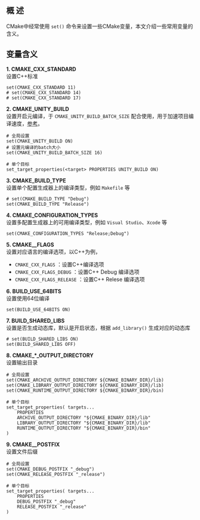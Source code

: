 ## 概 述
CMake中经常使用 `set()` 命令来设置一些CMake变量，本文介绍一些常用变量的含义。

## 变量含义
**1. CMAKE_CXX_STANDARD**  
设置C++标准
```
set(CMAKE_CXX_STANDARD 11)
# set(CMAKE_CXX_STANDARD 14)
# set(CMAKE_CXX_STANDARD 17)
```

**2. CMAKE_UNITY_BUILD**  
设置开启元编译，于 `CMAKE_UNITY_BUILD_BATCH_SIZE` 配合使用，用于加速项目编译速度，[参考](https://onqtam.com/programming/2019-12-20-pch-unity-cmake-3-16/)。
```
# 全局设置
set(CMAKE_UNITY_BUILD ON)
# 设置元编译的batch大小
set(CMAKE_UNITY_BUILD_BATCH_SIZE 16) 

# 单个目标
set_target_properties(<target> PROPERTIES UNITY_BUILD ON)
```

**3. CMAKE_BUILD_TYPE**  
设置单个配置生成器上的编译类型，例如 `Makefile` 等
```
# set(CMAKE_BUILD_TYPE "Debug")
set(CMAKE_BUILD_TYPE "Release")
```

**4. CMAKE_CONFIGURATION_TYPES**  
设置多配置生成器上的可用编译类型，例如 `Visual Studio`、`Xcode` 等
```
set(CMAKE_CONFIGURATION_TYPES "Release;Debug")
```

**5. CMAKE_<LANG>_FLAGS**  
设置对应语言的编译选项，以C++为例，
- `CMAKE_CXX_FLAGS` ：设置C++编译选项
- `CMAKE_CXX_FLAGS_DEBUG` ：设置C++ Debug 编译选项
- `CMAKE_CXX_FLAGS_RELEASE` ：设置C++ Relese 编译选项

**6. BUILD_USE_64BITS**  
设置使用64位编译
```
set(BUILD_USE_64BITS ON)
```

**7. BUILD_SHARED_LIBS**  
设置是否生成动态库，默认是开启状态，根据 `add_library()` 生成对应的动态库
```
# set(BUILD_SHARED_LIBS ON)
set(BUILD_SHARED_LIBS OFF)
```

**8. CMAKE_\*_OUTPUT_DIRECTORY**  
设置输出目录
```
# 全局设置
set(CMAKE_ARCHIVE_OUTPUT_DIRECTORY ${CMAKE_BINARY_DIR}/lib)
set(CMAKE_LIBRARY_OUTPUT_DIRECTORY ${CMAKE_BINARY_DIR}/lib)
set(CMAKE_RUNTIME_OUTPUT_DIRECTORY ${CMAKE_BINARY_DIR}/bin)

# 单个目标
set_target_properties( targets...
    PROPERTIES
    ARCHIVE_OUTPUT_DIRECTORY "${CMAKE_BINARY_DIR}/lib"
    LIBRARY_OUTPUT_DIRECTORY "${CMAKE_BINARY_DIR}/lib"
    RUNTIME_OUTPUT_DIRECTORY "${CMAKE_BINARY_DIR}/bin"
)
```

**9. CMAKE_<CONFIG>_POSTFIX**  
设置文件后缀
```
# 全局设置
set(CMAKE_DEBUG_POSTFIX "_debug")
set(CMAKE_RELEASE_POSTFIX "_release")

# 单个目标
set_target_properties( targets...
    PROPERTIES
    DEBUG_POSTFIX "_debug"
    RELEASE_POSTFIX "_release"
)
```
